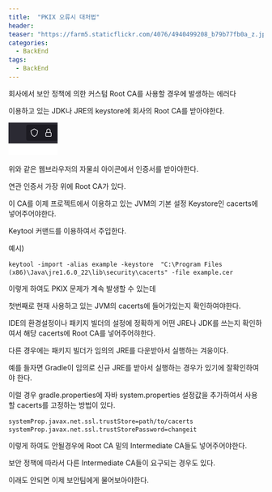 ```yaml
---
title:  "PKIX 오류시 대처법"
header:
teaser: "https://farm5.staticflickr.com/4076/4940499208_b79b77fb0a_z.jpg"
categories:
  - BackEnd
tags:
  - BackEnd
---
```


회사에서 보안 정책에 의한 커스텀 Root CA를 사용할 경우에 발생하는 에러다

이용하고 있는 JDK나 JRE의 keystore에 회사의 Root CA를 받아야한다.

![img.png](img.png)

위와 같은 웹브라우저의 자물쇠 아이콘에서 인증서를 받아야한다.

연관 인증서 가장 위에 Root CA가 있다.

이 CA를 이제 프로젝트에서 이용하고 있는 JVM의 기본 설정 Keystore인 cacerts에 넣어주어야한다.

Keytool 커맨드를 이용하여서 주입한다.

예시)

```
keytool -import -alias example -keystore  "C:\Program Files (x86)\Java\jre1.6.0_22\lib\security\cacerts" -file example.cer
```

이렇게 하여도 PKIX 문제가 계속 발생할 수 있는데

첫번째로 현재 사용하고 있는 JVM의 cacerts에 들어가있는지 확인하여야한다.

IDE의 환경설정이나 패키지 빌더의 설정에 정확하게 어떤 JRE나 JDK를 쓰는지 확인하여서 해당 cacerts에 Root CA를 넣어주어햐한다.

다른 경우에는 패키지 빌더가 임의의 JRE를 다운받아서 실행하는 겨웅이다.

예를 들자면 Gradle이 임의로 신규 JRE를 받아서 실행하는 경우가 있기에 잘확인하여야 한다.

이럴 경우 gradle.properties에 자바 system.properties 설정값을 추가하여서 사용할 cacerts를 고정하는 방법이 있다.

```
systemProp.javax.net.ssl.trustStore=path/to/cacerts
systemProp.javax.net.ssl.trustStorePassword=changeit
```

이렇게 하여도 안될경우에 Root CA 밑의 Intermediate CA들도 넣어주어야한다.

보안 정책에 따라서 다른 Intermediate CA들이 요구되는 경우도 있다.

이래도 안되면 이제 보안팀에게 물어보아야한다.